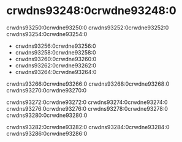 # crwdns93248:0crwdne93248:0

crwdns93250:0crwdne93250:0 crwdns93252:0crwdne93252:0 crwdns93254:0crwdne93254:0

* crwdns93256:0crwdne93256:0
* crwdns93258:0crwdne93258:0
* crwdns93260:0crwdne93260:0
* crwdns93262:0crwdne93262:0
* crwdns93264:0crwdne93264:0

crwdns93266:0crwdne93266:0 crwdns93268:0crwdne93268:0 crwdns93270:0crwdne93270:0

crwdns93272:0crwdne93272:0 crwdns93274:0crwdne93274:0 crwdns93276:0crwdne93276:0 crwdns93278:0crwdne93278:0 crwdns93280:0crwdne93280:0

crwdns93282:0crwdne93282:0 crwdns93284:0crwdne93284:0 crwdns93286:0crwdne93286:0

